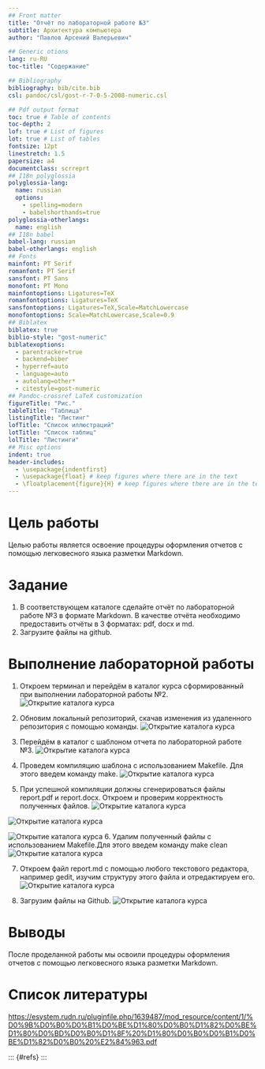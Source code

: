 ```yaml
---
## Front matter
title: "Отчёт по лабораторной работе №3"
subtitle: Архитектура компьютера
author: "Павлов Арсений Валерьевич"

## Generic otions
lang: ru-RU
toc-title: "Содержание"

## Bibliography
bibliography: bib/cite.bib
csl: pandoc/csl/gost-r-7-0-5-2008-numeric.csl

## Pdf output format
toc: true # Table of contents
toc-depth: 2
lof: true # List of figures
lot: true # List of tables
fontsize: 12pt
linestretch: 1.5
papersize: a4
documentclass: scrreprt
## I18n polyglossia
polyglossia-lang:
  name: russian
  options:
	- spelling=modern
	- babelshorthands=true
polyglossia-otherlangs:
  name: english
## I18n babel
babel-lang: russian
babel-otherlangs: english
## Fonts
mainfont: PT Serif
romanfont: PT Serif
sansfont: PT Sans
monofont: PT Mono
mainfontoptions: Ligatures=TeX
romanfontoptions: Ligatures=TeX
sansfontoptions: Ligatures=TeX,Scale=MatchLowercase
monofontoptions: Scale=MatchLowercase,Scale=0.9
## Biblatex
biblatex: true
biblio-style: "gost-numeric"
biblatexoptions:
  - parentracker=true
  - backend=biber
  - hyperref=auto
  - language=auto
  - autolang=other*
  - citestyle=gost-numeric
## Pandoc-crossref LaTeX customization
figureTitle: "Рис."
tableTitle: "Таблица"
listingTitle: "Листинг"
lofTitle: "Список иллюстраций"
lotTitle: "Список таблиц"
lolTitle: "Листинги"
## Misc options
indent: true
header-includes:
  - \usepackage{indentfirst}
  - \usepackage{float} # keep figures where there are in the text
  - \floatplacement{figure}{H} # keep figures where there are in the text
---
```


# Цель работы
Целью работы является освоение процедуры оформления отчетов с помощью
легковесного языка разметки Markdown.
# Задание
1. В соответствующем каталоге сделайте отчёт по лабораторной работе №3
в формате Markdown. В качестве отчёта необходимо предоставить отчёты
в 3 форматах: pdf, docx и md.
2. Загрузите файлы на github.
# Выполнение лабораторной работы
1. Откроем терминал и перейдём в каталог курса сформированный при выполнении
лабораторной работы №2. 
![Открытие каталога курса](image/1.png)

2. Обновим локальный репозиторий, скачав изменения из удаленного
репозитория с помощью команды.
![Открытие каталога курса](image/2.png)

3. Перейдём в каталог с шаблоном отчета по лабораторной работе №3.
![Открытие каталога курса](image/3.png)

4. Проведем компиляцию шаблона с использованием Makefile. Для
этого введем команду make.
![Открытие каталога курса](image/4.png)

5. При успешной компиляции должны сгенерироваться файлы
report.pdf и report.docx. Откроем и проверим корректность
полученных файлов.
![Открытие каталога курса](image/5.png) 

![Открытие каталога курса](image/6.png)

![Открытие каталога курса](image/7.png)
6. Удалим полученный файлы с использованием Makefile.Для этого
введем команду make clean
![Открытие каталога курса](image/8.png)

7. Откроем файл report.md c помощью любого текстового редактора,
например gedit, изучим структуру этого файла и отредактируем его.
![Открытие каталога курса](image/9.png)

8. Загрузим файлы на Github. 
![Открытие каталога курса](image/10.png)
# Выводы
После проделанной работы мы освоили процедуры оформления отчетов с помощью легковесного языка разметки Markdown.
# Список литературы
https://esystem.rudn.ru/pluginfile.php/1639487/mod_resource/content/1/%D0%9B%D0%B0%D0%B1%D0%BE%D1%80%D0%B0%D1%82%D0%BE%D1%80%D0%BD%D0%B0%D1%8F%20%D1%80%D0%B0%D0%B1%D0%BE%D1%82%D0%B0%20%E2%84%963.pdf

::: {#refs}
:::
